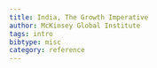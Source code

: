 ```yaml
---
title: India, The Growth Imperative
author: McKinsey Global Institute
tags: intro
bibtype: misc
category: reference
---
```

